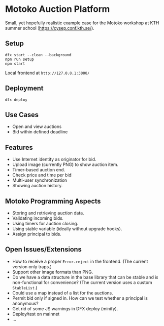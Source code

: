 # Motoko Auction Platform

Small, yet hopefully realistic example case for the Motoko workshop at KTH summer school (https://cysep.conf.kth.se/).

## Setup

```
dfx start --clean --background
npm run setup
npm start
```

Local frontend at `http://127.0.0.1:3000/`

## Deployment

```
dfx deploy
```

## Use Cases
* Open and view auctions
* Bid within defined deadline

## Features
* Use Internet identity as originator for bid.
* Upload image (currently PNG) to show auction item.
* Timer-based auction end.
* Check price and time per bid
* Multi-user synchronization
* Showing auction history.

## Motoko Programming Aspects
* Storing and retrieving auction data.
* Validating incoming bids.
* Using timers for auction closing.
* Using stable variable (ideally without upgrade hooks).
* Assign principal to bids.

## Open Issues/Extensions
* How to receive a proper `Error.reject` in the frontend. (The current version only traps.)
* Support other image formats than PNG.
* Do we have a data structure in the base library that can be stable and is non-functional for convenience? (The current version uses a custom `StableList`.)
* Could use a map instead of a list for the auctions.
* Permit bid only if signed in. How can we test whether a principal is anonymous?
* Get rid of some JS warnings in DFX deploy (minify).
* Deploy/test on mainnet
* ...
